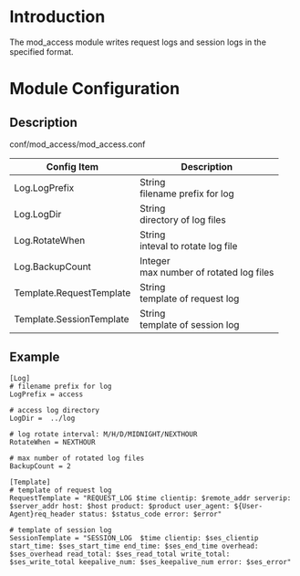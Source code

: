 # Introduction

The mod_access module writes request logs and session logs in the specified format.

# Module Configuration

## Description
  conf/mod_access/mod_access.conf

| Config Item | Description                             |
| ----------- | --------------------------------------- |
| Log.LogPrefix | String<br>filename prefix for log |
| Log.LogDir | String<br>directory of log files |
| Log.RotateWhen | String<br>inteval to rotate log file |
| Log.BackupCount | Integer<br>max number of rotated log files |
| Template.RequestTemplate | String<br>template of request log |
| Template.SessionTemplate | String<br>template of session log |

## Example
```
[Log]
# filename prefix for log
LogPrefix = access

# access log directory
LogDir =  ../log

# log rotate interval: M/H/D/MIDNIGHT/NEXTHOUR
RotateWhen = NEXTHOUR

# max number of rotated log files
BackupCount = 2

[Template]
# template of request log
RequestTemplate = "REQUEST_LOG $time clientip: $remote_addr serverip: $server_addr host: $host product: $product user_agent: ${User-Agent}req_header status: $status_code error: $error"

# template of session log
SessionTemplate = "SESSION_LOG  $time clientip: $ses_clientip start_time: $ses_start_time end_time: $ses_end_time overhead: $ses_overhead read_total: $ses_read_total write_total: $ses_write_total keepalive_num: $ses_keepalive_num error: $ses_error"

```
